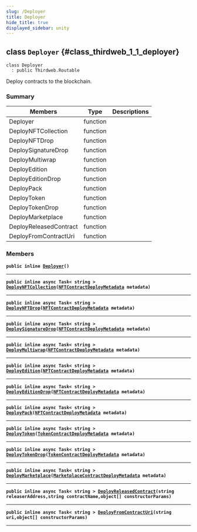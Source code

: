 ```yaml
---
slug: /Deployer
title: Deployer
hide_title: true
displayed_sidebar: unity
---
```


## class `Deployer` {#class_thirdweb_1_1_deployer}

```
class Deployer
  : public Thirdweb.Routable
```

Deploy contracts to the blockchain.

### Summary

| Members                | Type     | Descriptions |
| ---------------------- | -------- | ------------ |
| Deployer               | function |              |
| DeployNFTCollection    | function |              |
| DeployNFTDrop          | function |              |
| DeploySignatureDrop    | function |              |
| DeployMultiwrap        | function |              |
| DeployEdition          | function |              |
| DeployEditionDrop      | function |              |
| DeployPack             | function |              |
| DeployToken            | function |              |
| DeployTokenDrop        | function |              |
| DeployMarketplace      | function |              |
| DeployReleasedContract | function |              |
| DeployFromContractUri  | function |              |

### Members

**`public inline `[`Deployer`](#class_thirdweb_1_1_deployer_1a6b3329ae934d3e34f566026e0ea08d57)`()`**

---

**`public inline async Task< string > `[`DeployNFTCollection`](#class_thirdweb_1_1_deployer_1aa5f5a63ed164970a0da39304a5954f3f)`(`[`NFTContractDeployMetadata`](docs/unity/NFTContractDeployMetadata.md#struct_thirdweb_1_1_n_f_t_contract_deploy_metadata)` metadata)`**

---

**`public inline async Task< string > `[`DeployNFTDrop`](#class_thirdweb_1_1_deployer_1a75149aaa6f1aaf8e73053cbddaff66c1)`(`[`NFTContractDeployMetadata`](docs/unity/NFTContractDeployMetadata.md#struct_thirdweb_1_1_n_f_t_contract_deploy_metadata)` metadata)`**

---

**`public inline async Task< string > `[`DeploySignatureDrop`](#class_thirdweb_1_1_deployer_1a70e5f8fcf89ca13690a024fafe8623ba)`(`[`NFTContractDeployMetadata`](docs/unity/NFTContractDeployMetadata.md#struct_thirdweb_1_1_n_f_t_contract_deploy_metadata)` metadata)`**

---

**`public inline async Task< string > `[`DeployMultiwrap`](#class_thirdweb_1_1_deployer_1ad28a15ef5b839dc2dfb8b228e1f238f9)`(`[`NFTContractDeployMetadata`](docs/unity/NFTContractDeployMetadata.md#struct_thirdweb_1_1_n_f_t_contract_deploy_metadata)` metadata)`**

---

**`public inline async Task< string > `[`DeployEdition`](#class_thirdweb_1_1_deployer_1a8e2a4237f0e1e80c3fa7ccb0b0760930)`(`[`NFTContractDeployMetadata`](docs/unity/NFTContractDeployMetadata.md#struct_thirdweb_1_1_n_f_t_contract_deploy_metadata)` metadata)`**

---

**`public inline async Task< string > `[`DeployEditionDrop`](#class_thirdweb_1_1_deployer_1a8a083fd980859810bf4face2079e0075)`(`[`NFTContractDeployMetadata`](docs/unity/NFTContractDeployMetadata.md#struct_thirdweb_1_1_n_f_t_contract_deploy_metadata)` metadata)`**

---

**`public inline async Task< string > `[`DeployPack`](#class_thirdweb_1_1_deployer_1a765b417f03a22b69ad46d81f0a236d3b)`(`[`NFTContractDeployMetadata`](docs/unity/NFTContractDeployMetadata.md#struct_thirdweb_1_1_n_f_t_contract_deploy_metadata)` metadata)`**

---

**`public inline async Task< string > `[`DeployToken`](#class_thirdweb_1_1_deployer_1a1387421772b61f9c5bbc38556a85ede6)`(`[`TokenContractDeployMetadata`](docs/unity/TokenContractDeployMetadata.md#struct_thirdweb_1_1_token_contract_deploy_metadata)` metadata)`**

---

**`public inline async Task< string > `[`DeployTokenDrop`](#class_thirdweb_1_1_deployer_1a89a2604382e1cfc46a084b37ab87ae94)`(`[`TokenContractDeployMetadata`](docs/unity/TokenContractDeployMetadata.md#struct_thirdweb_1_1_token_contract_deploy_metadata)` metadata)`**

---

**`public inline async Task< string > `[`DeployMarketplace`](#class_thirdweb_1_1_deployer_1afb7d424a176e2014a23496c4388ae323)`(`[`MarketplaceContractDeployMetadata`](docs/unity/MarketplaceContractDeployMetadata.md#struct_thirdweb_1_1_marketplace_contract_deploy_metadata)` metadata)`**

---

**`public inline async Task< string > `[`DeployReleasedContract`](#class_thirdweb_1_1_deployer_1a53a8b69454bd0f491dea15fd5f6feb97)`(string releaserAddress,string contractName,object[] constructorParams)`**

---

**`public inline async Task< string > `[`DeployFromContractUri`](#class_thirdweb_1_1_deployer_1aff5dbce0c6535630b25a55328df5e785)`(string uri,object[] constructorParams)`**

---
